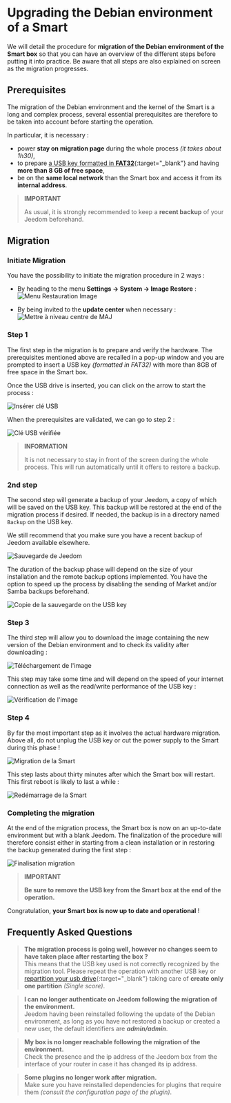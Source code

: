# Upgrading the Debian environment of a Smart

We will detail the procedure for **migration of the Debian environment of the Smart box** so that you can have an overview of the different steps before putting it into practice. Be aware that all steps are also explained on screen as the migration progresses.

## Prerequisites

The migration of the Debian environment and the kernel of the Smart is a long and complex process, several essential prerequisites are therefore to be taken into account before starting the operation.

In particular, it is necessary :

- power **stay on migration page** during the whole process *(it takes about 1h30)*,
- to prepare [a USB key formatted in **FAT32**](https://fr.wikihow.com/formater-en-FAT32){:target="\_blank"} and having **more than 8 GB of free space**,
- be on the **same local network** than the Smart box and access it from its **internal address**.

>**IMPORTANT**
>
>As usual, it is strongly recommended to keep a **recent backup** of your Jeedom beforehand.

## Migration

### Initiate Migration

You have the possibility to initiate the migration procedure in 2 ways :

- By heading to the menu **Settings → System → Image Restore** :     
![Menu Restauration Image](images/migrateos-smart01.png)

- By being invited to the **update center** when necessary :     
![Mettre à niveau centre de MAJ](images/migrateos-smart02.png)

### Step 1

The first step in the migration is to prepare and verify the hardware. The prerequisites mentioned above are recalled in a pop-up window and you are prompted to insert a USB key *(formatted in FAT32)* with more than 8GB of free space in the Smart box.

Once the USB drive is inserted, you can click on the arrow to start the process :

![Insérer clé USB](images/migrateos-smart03.png)

When the prerequisites are validated, we can go to step 2 :

![Clé USB vérifiée](images/migrateos-smart04.png)

>**INFORMATION**
>
>It is not necessary to stay in front of the screen during the whole process. This will run automatically until it offers to restore a backup.

### 2nd step

The second step will generate a backup of your Jeedom, a copy of which will be saved on the USB key. This backup will be restored at the end of the migration process if desired. If needed, the backup is in a directory named ``Backup`` on the USB key.

We still recommend that you make sure you have a recent backup of Jeedom available elsewhere.

![Sauvegarde de Jeedom](images/migrateos-smart05.png)

The duration of the backup phase will depend on the size of your installation and the remote backup options implemented. You have the option to speed up the process by disabling the sending of Market and/or Samba backups beforehand.

![Copie de la sauvegarde on the USB key](images/migrateos-smart06.png)

### Step 3

The third step will allow you to download the image containing the new version of the Debian environment and to check its validity after downloading :

![Téléchargement de l'image](images/migrateos-smart07.png)

This step may take some time and will depend on the speed of your internet connection as well as the read/write performance of the USB key :

![Vérification de l'image](images/migrateos-smart08.png)

### Step 4

By far the most important step as it involves the actual hardware migration. Above all, do not unplug the USB key or cut the power supply to the Smart during this phase !

![Migration de la Smart](images/migrateos-smart09.png)

This step lasts about thirty minutes after which the Smart box will restart. This first reboot is likely to last a while :

![Redémarrage de la Smart](images/migrateos-smart10.png)

### Completing the migration

At the end of the migration process, the Smart box is now on an up-to-date environment but with a blank Jeedom. The finalization of the procedure will therefore consist either in starting from a clean installation or in restoring the backup generated during the first step :

![Finalisation migration](images/migrateos-smart11.png)

>**IMPORTANT**
>
>**Be sure to remove the USB key from the Smart box at the end of the operation.**

Congratulation, **your Smart box is now up to date and operational** !

## Frequently Asked Questions

>**The migration process is going well, however no changes seem to have taken place after restarting the box ?**    
>This means that the USB key used is not correctly recognized by the migration tool. Please repeat the operation with another USB key or [repartition your usb drive](https://fr.wikihow.com/partitionner-une-cl%C3%A9-USB){:target="\_blank"} taking care of **create only one partition** *(Single score)*.

>**I can no longer authenticate on Jeedom following the migration of the environment.**    
>Jeedom having been reinstalled following the update of the Debian environment, as long as you have not restored a backup or created a new user, the default identifiers are ***admin/admin***.

>**My box is no longer reachable following the migration of the environment.**    
>Check the presence and the ip address of the Jeedom box from the interface of your router in case it has changed its ip address.

>**Some plugins no longer work after migration.**    
>Make sure you have reinstalled dependencies for plugins that require them *(consult the configuration page of the plugin)*.
